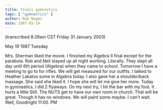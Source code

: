 ```yaml
---
title: finals gymnastics
tags: [ "gymnastics" ]
author: Rob Nugen
date: 1987-05-19
---
```


<p class=note>(transcribed 8:26am CST Friday 31 January 2003)</p>

<p class=date>May 19 1987 Tuesday</p>

<p>Mrs. Sherman liked the movie.  I finished my Algebra II final
except for the parabola.  Rob and Neil stayed up all night working.
Literally. They slept all day until 6th period (Algebra) when they
came to school.  Tomorrow I have a meeting to go to for rifles.  We
will get measured for our outfits.  I talked to Heather Lakatos some
in Algebra today. I also gave her a shoulder/back massage.  She said
she liked it. I hope she will let me give her more.  Today in
gymnastics, I did 2 flyaways.  On my next try, I hit the bar with my
foot.  It hurts a little Still.  The NUTS get to have our own room in
church.  That will be great.  Though it has no windows.  We will paint
some maybe.  I can't wait.  Well, Goodnight 11:00. PM</p>
